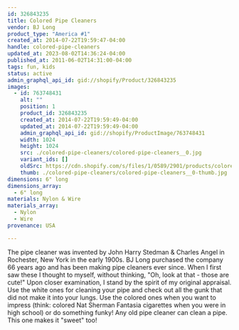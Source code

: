 ```yaml
---
id: 326843235
title: Colored Pipe Cleaners
vendor: BJ Long
product_type: "America #1"
created_at: 2014-07-22T19:59:47-04:00
handle: colored-pipe-cleaners
updated_at: 2023-08-02T14:36:24-04:00
published_at: 2011-06-02T14:31:00-04:00
tags: fun, kids
status: active
admin_graphql_api_id: gid://shopify/Product/326843235
images:
  - id: 763748431
    alt: ""
    position: 1
    product_id: 326843235
    created_at: 2014-07-22T19:59:49-04:00
    updated_at: 2014-07-22T19:59:49-04:00
    admin_graphql_api_id: gid://shopify/ProductImage/763748431
    width: 1024
    height: 1024
    src: ./colored-pipe-cleaners/colored-pipe-cleaners__0.jpg
    variant_ids: []
    oldSrc: https://cdn.shopify.com/s/files/1/0589/2901/products/coloredpipe_1.jpeg?v=1406073589
    thumb: ./colored-pipe-cleaners/colored-pipe-cleaners__0-thumb.jpg
dimensions: 6" long
dimensions_array:
  - 6" long
materials: Nylon & Wire
materials_array:
  - Nylon
  - Wire
provenance: USA

---
```


The pipe cleaner was invented by John Harry Stedman & Charles Angel in Rochester, New York in the early 1900s. BJ Long purchased the company 66 years ago and has been making pipe cleaners ever since. When I first saw these I thought to myself, without thinking, "Oh, look at that - those are cute!" Upon closer examination, I stand by the spirit of my original appraisal. Use the white ones for cleaning your pipe and check out all the gunk that did not make it into your lungs. Use the colored ones when you want to impress (think: colored Nat Sherman Fantasia cigarettes when you were in high school) or do something funky! Any old pipe cleaner can clean a pipe. This one makes it "sweet" too!